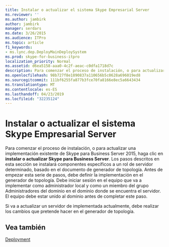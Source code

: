 ```yaml
---
title: Instalar o actualizar el sistema Skype Empresarial Server
ms.reviewer: ''
ms.author: jambirk
author: jambirk
manager: serdars
ms.date: 3/26/2015
ms.audience: ITPro
ms.topic: article
f1_keywords:
- ms.lync.dep.DeployMainDeploySystem
ms.prod: skype-for-business-itpro
localization_priority: Normal
ms.assetid: d6ea5158-aaa0-4c2f-aeac-c0dfa1718d7c
description: Para comenzar el proceso de instalación, o para actualizar una implementación existente de Skype para Business Server 2015, haga clic en instalar o actualizar Skype para Business Server. Los pasos descritos en esta sección se instalará componentes específicos a un rol de servidor determinado, basado en el documento de generador de topología. Antes de empezar esta serie de pasos, debe definir la implementación en el generador de topología. Debe iniciar sesión en el equipo que va a implementar como administrador local y como un miembro del grupo Administradores del dominio en el dominio donde se encuentra el servidor. El equipo debe estar unido al dominio antes de completar este paso.
ms.openlocfilehash: 98b727f8e1890837a110656b5c0628a696019ed8
ms.sourcegitcommit: 111bf6255fa877b3fce70fa8166e8ec5a6643434
ms.translationtype: MT
ms.contentlocale: es-ES
ms.lasthandoff: 04/23/2019
ms.locfileid: "32235124"
---
```

# <a name="install-or-update-skype-for-business-server-system"></a>Instalar o actualizar el sistema Skype Empresarial Server

Para comenzar el proceso de instalación, o para actualizar una implementación existente de Skype para Business Server 2015, haga clic en **instalar o actualizar Skype para Business Server**. Los pasos descritos en esta sección se instalará componentes específicos a un rol de servidor determinado, basado en el documento de generador de topología. Antes de empezar esta serie de pasos, debe definir la implementación en el generador de topología. Debe iniciar sesión en el equipo que va a implementar como administrador local y como un miembro del grupo Administradores del dominio en el dominio donde se encuentra el servidor. El equipo debe estar unido al dominio antes de completar este paso.

Si va a actualizar un servidor de implementada actualmente, debe realizar los cambios que pretende hacer en el generador de topología.

## <a name="see-also"></a>Vea también

[Deployment](https://technet.microsoft.com/library/83bd43ee-c1fe-4b38-bfa7-3eb382817bf9.aspx)
